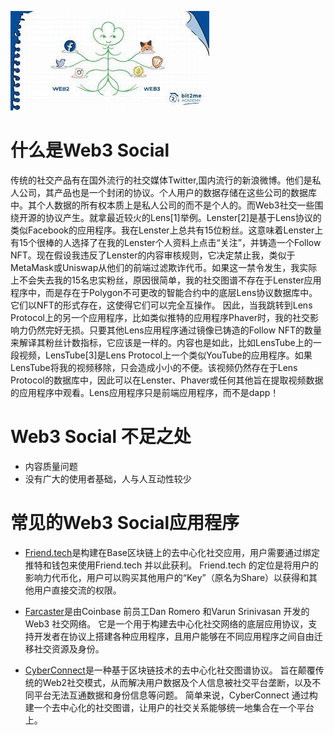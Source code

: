 ![lens](./images/lens.jpeg)

# 什么是Web3 Social
传统的社交产品有在国外流行的社交媒体Twitter,国内流行的新浪微博。他们是私人公司，其产品也是一个封闭的协议。个人用户的数据存储在这些公司的数据库中。其个人数据的所有权本质上是私人公司的而不是个人的。而Web3社交一些围绕开源的协议产生。就拿最近较火的Lens[1]举例。Lenster[2]是基于Lens协议的类似Facebook的应用程序。我在Lenster上总共有15位粉丝。这意味着Lenster上有15个很棒的人选择了在我的Lenster个人资料上点击“关注”，并铸造一个Follow NFT。现在假设我违反了Lenster的内容审核规则，它决定禁止我，类似于MetaMask或Uniswap从他们的前端过滤欺诈代币。如果这一禁令发生，我实际上不会失去我的15名忠实粉丝，原因很简单，我的社交图谱不存在于Lenster应用程序中，而是存在于Polygon不可更改的智能合约中的底层Lens协议数据库中。它们以NFT的形式存在，这使得它们可以完全互操作。
因此，当我跳转到Lens Protocol上的另一个应用程序，比如类似推特的应用程序Phaver时，我的社交影响力仍然完好无损。只要其他Lens应用程序通过镜像已铸造的Follow NFT的数量来解译其粉丝计数指标，它应该是一样的。内容也是如此，比如LensTube上的一段视频，LensTube[3]是Lens Protocol上一个类似YouTube的应用程序。如果LensTube将我的视频移除，只会造成小小的不便。该视频仍然存在于Lens Protocol的数据库中，因此可以在Lenster、Phaver或任何其他旨在提取视频数据的应用程序中观看。Lens应用程序只是前端应用程序，而不是dapp！

# Web3 Social 不足之处
* 内容质量问题
* 没有广大的使用者基础，人与人互动性较少

# 常见的Web3 Social应用程序

* [Friend.tech](https://www.friend.tech/)是构建在Base区块链上的去中心化社交应用，用户需要通过绑定推特和钱包来使用Friend.tech 并以此获利。 Friend.tech 的定位是将用户的影响力代币化，用户可以购买其他用户的“Key”（原名为Share）以获得和其他用户直接交流的权限。

* [Farcaster](https://www.farcaster.xyz/)是由Coinbase 前员工Dan Romero 和Varun Srinivasan 开发的Web3 社交网络。 它是一个用于构建去中心化社交网络的底层应用协议，支持开发者在协议上搭建各种应用程序，且用户能够在不同应用程序之间自由迁移社交资源及身份。

* [CyberConnect](https://link3.to/cyberconnect)是一种基于区块链技术的去中心化社交图谱协议。 旨在颠覆传统的Web2社交模式，从而解决用户数据及个人信息被社交平台垄断，以及不同平台无法互通数据和身份信息等问题。 简单来说，CyberConnect 通过构建一个去中心化的社交图谱，让用户的社交关系能够统一地集合在一个平台上。
